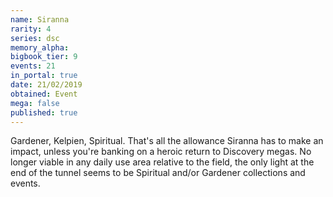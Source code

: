 ```yaml
---
name: Siranna
rarity: 4
series: dsc
memory_alpha:
bigbook_tier: 9
events: 21
in_portal: true
date: 21/02/2019
obtained: Event
mega: false
published: true
---
```


Gardener, Kelpien, Spiritual. That's all the allowance Siranna has to make an impact, unless you're banking on a heroic return to Discovery megas. No longer viable in any daily use area relative to the field, the only light at the end of the tunnel seems to be Spiritual and/or Gardener collections and events.
